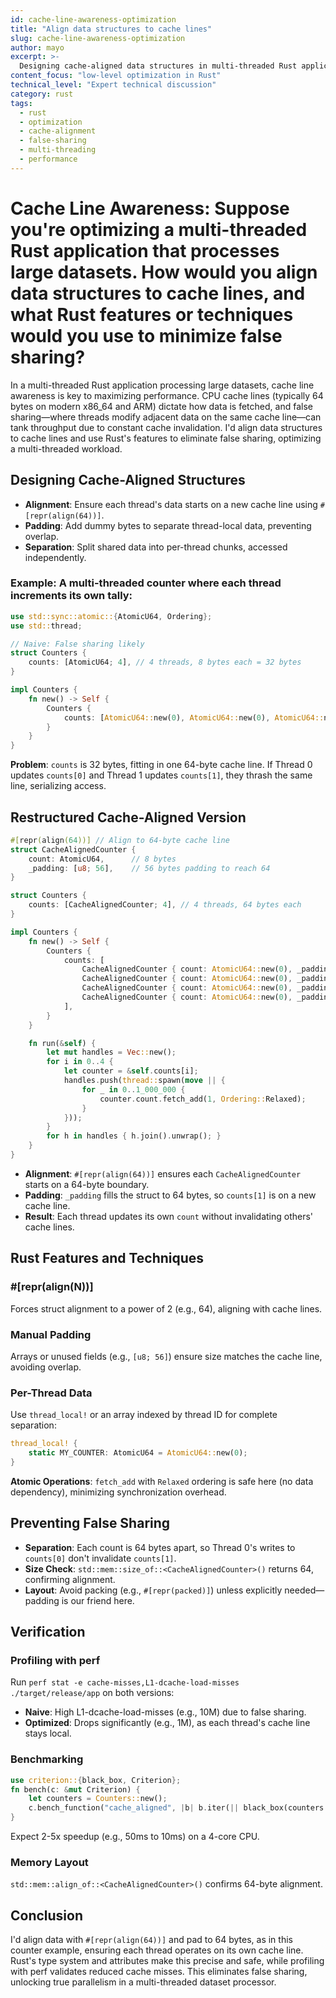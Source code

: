 ```yaml
---
id: cache-line-awareness-optimization
title: "Align data structures to cache lines"
slug: cache-line-awareness-optimization
author: mayo
excerpt: >-
  Designing cache-aligned data structures in multi-threaded Rust applications to prevent false sharing and optimize performance for large dataset processing
content_focus: "low-level optimization in Rust"
technical_level: "Expert technical discussion"
category: rust
tags:
  - rust
  - optimization
  - cache-alignment
  - false-sharing
  - multi-threading
  - performance
---
```


# Cache Line Awareness: Suppose you're optimizing a multi-threaded Rust application that processes large datasets. How would you align data structures to cache lines, and what Rust features or techniques would you use to minimize false sharing?

In a multi-threaded Rust application processing large datasets, cache line awareness is key to maximizing performance. CPU cache lines (typically 64 bytes on modern x86_64 and ARM) dictate how data is fetched, and false sharing—where threads modify adjacent data on the same cache line—can tank throughput due to constant cache invalidation. I'd align data structures to cache lines and use Rust's features to eliminate false sharing, optimizing a multi-threaded workload.

## Designing Cache-Aligned Structures

- **Alignment**: Ensure each thread's data starts on a new cache line using `#[repr(align(64))]`.
- **Padding**: Add dummy bytes to separate thread-local data, preventing overlap.
- **Separation**: Split shared data into per-thread chunks, accessed independently.

### Example: A multi-threaded counter where each thread increments its own tally:

```rust
use std::sync::atomic::{AtomicU64, Ordering};
use std::thread;

// Naive: False sharing likely
struct Counters {
    counts: [AtomicU64; 4], // 4 threads, 8 bytes each = 32 bytes
}

impl Counters {
    fn new() -> Self {
        Counters {
            counts: [AtomicU64::new(0), AtomicU64::new(0), AtomicU64::new(0), AtomicU64::new(0)],
        }
    }
}
```

**Problem**: `counts` is 32 bytes, fitting in one 64-byte cache line. If Thread 0 updates `counts[0]` and Thread 1 updates `counts[1]`, they thrash the same line, serializing access.

## Restructured Cache-Aligned Version

```rust
#[repr(align(64))] // Align to 64-byte cache line
struct CacheAlignedCounter {
    count: AtomicU64,      // 8 bytes
    _padding: [u8; 56],    // 56 bytes padding to reach 64
}

struct Counters {
    counts: [CacheAlignedCounter; 4], // 4 threads, 64 bytes each
}

impl Counters {
    fn new() -> Self {
        Counters {
            counts: [
                CacheAlignedCounter { count: AtomicU64::new(0), _padding: [0; 56] },
                CacheAlignedCounter { count: AtomicU64::new(0), _padding: [0; 56] },
                CacheAlignedCounter { count: AtomicU64::new(0), _padding: [0; 56] },
                CacheAlignedCounter { count: AtomicU64::new(0), _padding: [0; 56] },
            ],
        }
    }

    fn run(&self) {
        let mut handles = Vec::new();
        for i in 0..4 {
            let counter = &self.counts[i];
            handles.push(thread::spawn(move || {
                for _ in 0..1_000_000 {
                    counter.count.fetch_add(1, Ordering::Relaxed);
                }
            }));
        }
        for h in handles { h.join().unwrap(); }
    }
}
```

- **Alignment**: `#[repr(align(64))]` ensures each `CacheAlignedCounter` starts on a 64-byte boundary.
- **Padding**: `_padding` fills the struct to 64 bytes, so `counts[1]` is on a new cache line.
- **Result**: Each thread updates its own `count` without invalidating others' cache lines.

## Rust Features and Techniques

### #[repr(align(N))]
Forces struct alignment to a power of 2 (e.g., 64), aligning with cache lines.

### Manual Padding
Arrays or unused fields (e.g., `[u8; 56]`) ensure size matches the cache line, avoiding overlap.

### Per-Thread Data
Use `thread_local!` or an array indexed by thread ID for complete separation:

```rust
thread_local! {
    static MY_COUNTER: AtomicU64 = AtomicU64::new(0);
}
```

**Atomic Operations**: `fetch_add` with `Relaxed` ordering is safe here (no data dependency), minimizing synchronization overhead.

## Preventing False Sharing

- **Separation**: Each count is 64 bytes apart, so Thread 0's writes to `counts[0]` don't invalidate `counts[1]`.
- **Size Check**: `std::mem::size_of::<CacheAlignedCounter>()` returns 64, confirming alignment.
- **Layout**: Avoid packing (e.g., `#[repr(packed)]`) unless explicitly needed—padding is our friend here.

## Verification

### Profiling with perf
Run `perf stat -e cache-misses,L1-dcache-load-misses ./target/release/app` on both versions:
- **Naive**: High L1-dcache-load-misses (e.g., 10M) due to false sharing.
- **Optimized**: Drops significantly (e.g., 1M), as each thread's cache line stays local.

### Benchmarking

```rust
use criterion::{black_box, Criterion};
fn bench(c: &mut Criterion) {
    let counters = Counters::new();
    c.bench_function("cache_aligned", |b| b.iter(|| black_box(counters.run())));
}
```

Expect 2-5x speedup (e.g., 50ms to 10ms) on a 4-core CPU.

### Memory Layout
`std::mem::align_of::<CacheAlignedCounter>()` confirms 64-byte alignment.

## Conclusion

I'd align data with `#[repr(align(64))]` and pad to 64 bytes, as in this counter example, ensuring each thread operates on its own cache line. Rust's type system and attributes make this precise and safe, while profiling with perf validates reduced cache misses. This eliminates false sharing, unlocking true parallelism in a multi-threaded dataset processor.
